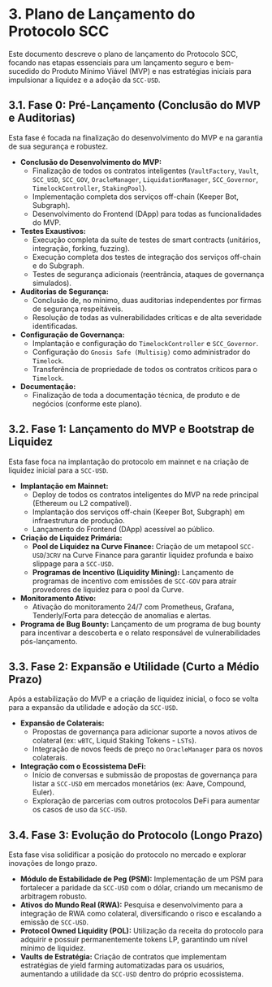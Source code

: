 # 3. Plano de Lançamento do Protocolo SCC

Este documento descreve o plano de lançamento do Protocolo SCC, focando nas etapas essenciais para um lançamento seguro e bem-sucedido do Produto Mínimo Viável (MVP) e nas estratégias iniciais para impulsionar a liquidez e a adoção da `SCC-USD`.

## 3.1. Fase 0: Pré-Lançamento (Conclusão do MVP e Auditorias)

Esta fase é focada na finalização do desenvolvimento do MVP e na garantia de sua segurança e robustez.

*   **Conclusão do Desenvolvimento do MVP:**
    *   Finalização de todos os contratos inteligentes (`VaultFactory`, `Vault`, `SCC_USD`, `SCC_GOV`, `OracleManager`, `LiquidationManager`, `SCC_Governor`, `TimelockController`, `StakingPool`).
    *   Implementação completa dos serviços off-chain (Keeper Bot, Subgraph).
    *   Desenvolvimento do Frontend (DApp) para todas as funcionalidades do MVP.
*   **Testes Exaustivos:**
    *   Execução completa da suíte de testes de smart contracts (unitários, integração, forking, fuzzing).
    *   Execução completa dos testes de integração dos serviços off-chain e do Subgraph.
    *   Testes de segurança adicionais (reentrância, ataques de governança simulados).
*   **Auditorias de Segurança:**
    *   Conclusão de, no mínimo, duas auditorias independentes por firmas de segurança respeitáveis.
    *   Resolução de todas as vulnerabilidades críticas e de alta severidade identificadas.
*   **Configuração de Governança:**
    *   Implantação e configuração do `TimelockController` e `SCC_Governor`.
    *   Configuração do `Gnosis Safe (Multisig)` como administrador do `Timelock`.
    *   Transferência de propriedade de todos os contratos críticos para o `Timelock`.
*   **Documentação:**
    *   Finalização de toda a documentação técnica, de produto e de negócios (conforme este plano).

## 3.2. Fase 1: Lançamento do MVP e Bootstrap de Liquidez

Esta fase foca na implantação do protocolo em mainnet e na criação de liquidez inicial para a `SCC-USD`.

*   **Implantação em Mainnet:**
    *   Deploy de todos os contratos inteligentes do MVP na rede principal (Ethereum ou L2 compatível).
    *   Implantação dos serviços off-chain (Keeper Bot, Subgraph) em infraestrutura de produção.
    *   Lançamento do Frontend (DApp) acessível ao público.
*   **Criação de Liquidez Primária:**
    *   **Pool de Liquidez na Curve Finance:** Criação de um metapool `SCC-USD`/`3CRV` na Curve Finance para garantir liquidez profunda e baixo slippage para a `SCC-USD`.
    *   **Programas de Incentivo (Liquidity Mining):** Lançamento de programas de incentivo com emissões de `SCC-GOV` para atrair provedores de liquidez para o pool da Curve.
*   **Monitoramento Ativo:**
    *   Ativação do monitoramento 24/7 com Prometheus, Grafana, Tenderly/Forta para detecção de anomalias e alertas.
*   **Programa de Bug Bounty:** Lançamento de um programa de bug bounty para incentivar a descoberta e o relato responsável de vulnerabilidades pós-lançamento.

## 3.3. Fase 2: Expansão e Utilidade (Curto a Médio Prazo)

Após a estabilização do MVP e a criação de liquidez inicial, o foco se volta para a expansão da utilidade e adoção da `SCC-USD`.

*   **Expansão de Colaterais:**
    *   Propostas de governança para adicionar suporte a novos ativos de colateral (ex: `wBTC`, Liquid Staking Tokens - `LSTs`).
    *   Integração de novos feeds de preço no `OracleManager` para os novos colaterais.
*   **Integração com o Ecossistema DeFi:**
    *   Início de conversas e submissão de propostas de governança para listar a `SCC-USD` em mercados monetários (ex: Aave, Compound, Euler).
    *   Exploração de parcerias com outros protocolos DeFi para aumentar os casos de uso da `SCC-USD`.

## 3.4. Fase 3: Evolução do Protocolo (Longo Prazo)

Esta fase visa solidificar a posição do protocolo no mercado e explorar inovações de longo prazo.

*   **Módulo de Estabilidade de Peg (PSM):** Implementação de um PSM para fortalecer a paridade da `SCC-USD` com o dólar, criando um mecanismo de arbitragem robusto.
*   **Ativos do Mundo Real (RWA):** Pesquisa e desenvolvimento para a integração de RWA como colateral, diversificando o risco e escalando a emissão de `SCC-USD`.
*   **Protocol Owned Liquidity (POL):** Utilização da receita do protocolo para adquirir e possuir permanentemente tokens LP, garantindo um nível mínimo de liquidez.
*   **Vaults de Estratégia:** Criação de contratos que implementam estratégias de yield farming automatizadas para os usuários, aumentando a utilidade da `SCC-USD` dentro do próprio ecossistema.
